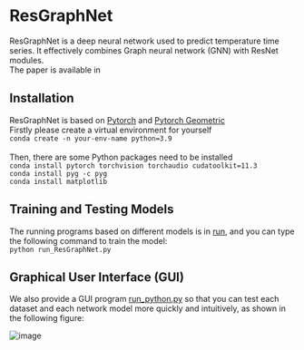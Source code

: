 # ResGraphNet
ResGraphNet is a deep neural network used to predict temperature time series. It effectively combines Graph neural network (GNN) with ResNet modules.<br>
The paper is available in <br>

## Installation
ResGraphNet is based on [Pytorch](https://pytorch.org/docs/stable/index.html) and [Pytorch Geometric](https://pytorch-geometric.readthedocs.io/en/latest/index.html)<br>
Firstly please create a virtual environment for yourself<br>
`conda create -n your-env-name python=3.9`<br><br>
Then, there are some Python packages need to be installed<br>
`conda install pytorch torchvision torchaudio cudatoolkit=11.3`<br>
`conda install pyg -c pyg`<br>
`conda install matplotlib`<br>
<!---
`conda install statsmodels`<br>
-->

## Training and Testing Models
The running programs based on different models is in [run](https://github.com/czw1296924847/ResGraphNet/run),  and you can type the following command to train the model:<br>
`python run_ResGraphNet.py`<br>

## Graphical User Interface (GUI)
We also provide a GUI program [run_python.py](https://github.com/czw1296924847/ResGraphNet/blob/main/gui/run_python.py) so that you can test each dataset and each network model more quickly and intuitively, as shown in the following figure:<br>

![image](https://github.com/czw1296924847/ResGraphNet/blob/main/gui/gui_example.png)

